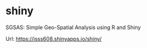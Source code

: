 # shiny
SGSAS: Simple Geo-Spatial Analysis using R and Shiny

Url: https://isss608.shinyapps.io/shiny/
